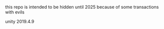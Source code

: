 
this repo is intended to be hidden until 2025 because of some transactions with evils

unity 2019.4.9
